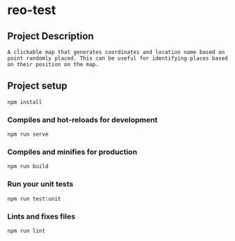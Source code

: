 # reo-test

## Project Description

```
A clickable map that generates coordinates and location name based on point randomly placed. This can be useful for identifying places based on their position on the map.
```

## Project setup

```
npm install
```

### Compiles and hot-reloads for development

```
npm run serve
```

### Compiles and minifies for production

```
npm run build
```

### Run your unit tests

```
npm run test:unit
```

### Lints and fixes files

```
npm run lint
```
